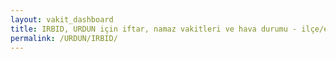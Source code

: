 ```yaml
---
layout: vakit_dashboard
title: IRBID, URDUN için iftar, namaz vakitleri ve hava durumu - ilçe/eyalet seç
permalink: /URDUN/IRBID/
---
```


<script type="text/javascript">
  var GLOBAL_COUNTRY = 'URDUN';
  var GLOBAL_CITY = 'IRBID';
  var GLOBAL_STATE = '';
  var lat = 72;
  var lon = 21;
</script>
